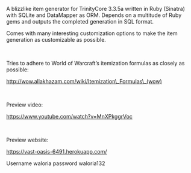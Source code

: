 A blizzlike item generator for TrinityCore 3.3.5a written in Ruby (Sinatra) with
SQLite and DataMapper as ORM. Depends on a multitude of Ruby gems and outputs
the completed generation in SQL format.   
  
Comes with many interesting customization options to make the item generation as
customizable as possible.

 

Tries to adhere to World of Warcraft’s itemization formulas as closely as
possible:

http://wow.allakhazam.com/wiki/Itemization\_Formulas\_(wow)

 

Preview video:

https://www.youtube.com/watch?v=MnXPkggrVoc

 

Preview website:

https://vast-oasis-6491.herokuapp.com/

Username waloria password waloria132
